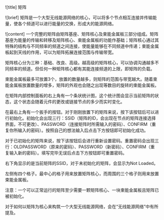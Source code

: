 ![title]
矩阵

![brief]
矩阵是一个大型无线能源网络的核心，可以将多个节点相互连接并传输能量，使各个频道可以进行能量的交换，形成大的能源网络。

![content]
一个完整的矩阵由矩阵基座、矩阵核心及束能金属板三部分组成。矩阵基座为能量的传输和转移及矩阵核心、束能金属板的功能作基础；矩阵核心通过其特殊的结构与不同频率的频道之间连接，使能量能够在不同频道中传递；束能金属板起到天线的作用，可以为矩阵拓展连接范围与传输带宽。

矩阵核心分为三种：基础、改良、高级。越高级的矩阵核心，可以协调沟通越多不同频率的频道。但任何一种矩阵核心都有其能连接频道的上限，即矩阵的负载。

束能金属板最多可放置3个，放置的数量越多，则矩阵的范围与带宽越大。随着束能金属板放置数量的增多，矩阵的外观也会随之出现等数目的旋转的束能金属板。

在矩阵内部控制面板的右上角有一个条状统计图，这个统计图会显示当前矩阵的状态，这个状态会随着元件的更改或链接节点的多少而实时变化。

在最右上角有一个扳手的按钮。对于刚刚放置下的矩阵来说，按下该按钮后可以进行初始化。初始化会出现三行：SSID（矩阵的ID，会出现在节点的矩阵连接选择界面，不可更改）、PASSWORD（连接矩阵时所需输入的密码）、CONFIRM（重复你所输入的密码）。按照自己的想法输入后点击下方按钮即可初始化成功。

对于已初始化的矩阵来说，按下该按钮后会进行重新设置密码。重置密码会出现三行：OLDPASSWORD（原来的密码）、PASSWORD（新密码）、CONFIRM（重复输入新的密码）。填写完毕无误后点击下方按钮即可重置密码。

右下角显示的是当前矩阵的SSID，对于未初始化的矩阵，会显示为Not Loaded。

左侧有四个格子。最中心的格子用来放置矩阵核心，而周围的三个格子则用来放置束能金属板。

注意：一个可以正常运行的矩阵至少需要一颗矩阵核心、一块束能金属板且矩阵已被初始化。

对于如何以矩阵为核心来构筑一个大型无线能源网络，会在“无线能源网络”中有所提及。